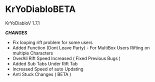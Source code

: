 # KrYoDiabloBETA
KrYoDiabloV 1.7.1

***CHANGES***
+ Fix looping rift problem for some users
+ Added Function (Dont Leave Party) - For MultiBox Users Rifting on multiple Characters
+ OverAll Rift Speed Increased ( Fixed Previous Bugs )
+ Added Sub Tabs Under Rift Tab
+ Increased Speed of auto Updating
+ Anti Stuck Changes ( BETA )
